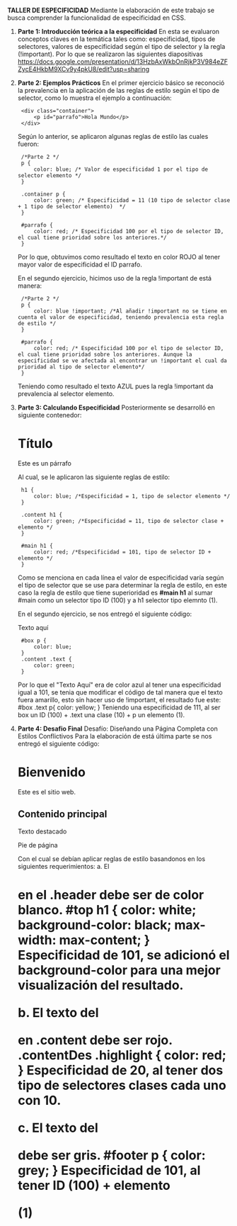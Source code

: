 **TALLER DE ESPECIFICIDAD**
Mediante la elaboración de este trabajo se busca comprender la funcionalidad de especificidad en CSS.

1. **Parte 1: Introducción teórica a la especificidad**
    En esta se evaluaron conceptos claves en la temática tales como: especificidad, tipos de selectores, valores de especificidad según el tipo de selector y la regla (!important). Por lo que se realizaron las siguientes diapositivas https://docs.google.com/presentation/d/13HzbAxWkbOnRjkP3V984eZFZycE4HkbM9XCv9y4pkU8/edit?usp=sharing

2. **Parte 2: Ejemplos Prácticos**
    En el primer ejercicio básico se reconoció la prevalencia en la aplicación de las reglas de estilo según el tipo de selector, como lo muestra el ejemplo a continuación:

        <div class="container">
            <p id="parrafo">Hola Mundo</p>
        </div>

    Según lo anterior, se aplicaron algunas reglas de estilo las cuales fueron:

        /*Parte 2 */
        p {
            color: blue; /* Valor de especificidad 1 por el tipo de selector elemento */
        }

        .container p {
            color: green; /* Especificidad = 11 (10 tipo de selector clase + 1 tipo de selector elemento)  */
        }

        #parrafo {
            color: red; /* Especificidad 100 por el tipo de selector ID, el cual tiene prioridad sobre los anteriores.*/
        }

    Por lo que, obtuvimos como resultado el texto en color ROJO al tener mayor valor de especificidad el ID parrafo.

    En el segundo ejercicio, hicimos uso de la regla !important de está manera:

        /*Parte 2 */
        p {
            color: blue !important; /*Al añadir !important no se tiene en cuenta el valor de especificidad, teniendo prevalencia esta regla de estilo */
        }

        #parrafo {
            color: red; /* Especificidad 100 por el tipo de selector ID, el cual tiene prioridad sobre los anteriores. Aunque la especificidad se ve afectada al encontrar un !important el cual da prioridad al tipo de selector elemento*/
        }

    Teniendo como resultado el texto AZUL pues la regla !important da prevalencia al selector elemento.

3. **Parte 3: Calculando Especificidad**
    Posteriormente se desarrolló en siguiente contenedor:
        <div id="main" class="content">
            <h1>Título</h1>
            <p>Este es un párrafo</p>
        </div>

    Al cual, se le aplicaron las siguiente reglas de estilo:

        h1 {
            color: blue; /*Especificidad = 1, tipo de selector elemento */
        }

        .content h1 {
            color: green; /*Especificidad = 11, tipo de selector clase + elemento */
        }

        #main h1 {
            color: red; /*Especificidad = 101, tipo de selector ID + elemento */
        }
    Como se menciona en cada línea el valor de especificidad varía según el tipo de selector que se use para determinar la regla de estilo, en este caso la regla de estilo que tiene superioridad es **#main h1** al sumar #main como un selector tipo ID (100) y a h1 selector tipo elemnto (1).

    En el segundo ejercicio, se nos entregó el siguiente código:
        <div id="box" class="content">
            <p class="text">Texto aquí</p>
        </div> 

        #box p {
            color: blue;
        }
        .content .text {
            color: green;
        }

    Por lo que el "Texto Aquí" era de color azul al tener una especificidad igual a 101, se tenia que modificar el código de tal manera que el texto fuera amarillo, esto sin hacer uso de !important, el resultado fue este:
        #box .text p{
            color: yellow;
        }
    Teniendo una especificidad de 111, al ser box un ID (100) + .text una clase (10) + p un elemento (1).

4. **Parte 4: Desafio Final**
    Desafío: Diseñando una Página Completa con Estilos Conflictivos
    Para la elaboración de está última parte se nos entregó el siguiente código:
        <div class="header" id="top">
        <h1>Bienvenido</h1>
        <p id="intro">Este es el sitio web.</p>
        </div>
        <div class="contentDes">
        <h2>Contenido principal</h2>
        <p class="highlight">Texto destacado</p>
        </div>
        <footer id="footer">
        <p>Pie de página</p>
        </footer>
    Con el cual se debían aplicar reglas de estilo basandonos en los siguientes requerimientos:
    a. El <h1> en el .header debe ser de color blanco.
        #top h1 {
        color: white;
        background-color: black;
        max-width: max-content;
    }
    Especificidad de 101, se adicionó el background-color para una mejor visualización del resultado.

    b. El texto del <p> en .content debe ser rojo.
        .contentDes .highlight {
            color: red;
        }
    Especificidad de 20, al tener dos tipo de selectores clases cada uno con 10.

    c. El texto del <footer> debe ser gris.
        #footer p {
            color: grey;
        }
    Especificidad de 101, al tener ID (100) + elemento <p> (1)



